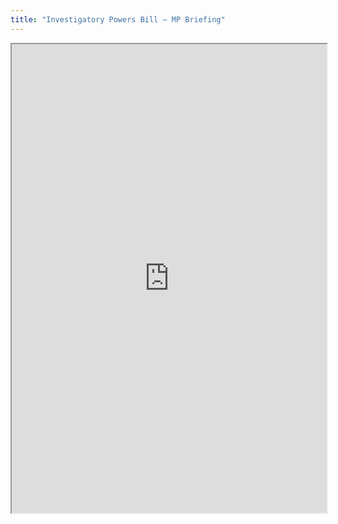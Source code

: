 ```yaml
---
title: "Investigatory Powers Bill – MP Briefing"
---
```




<iframe height="750" width="100%" src="https://ewelton.github.io/ktest/wiki.html#Investigatory%20Powers%20Bill%20%E2%80%93%20MP%20Briefing"></iframe>
